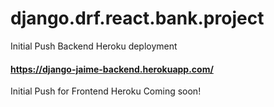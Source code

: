 # django.drf.react.bank.project

Initial Push Backend Heroku deployment
#### https://django-jaime-backend.herokuapp.com/

Initial Push for Frontend  Heroku Coming soon!

